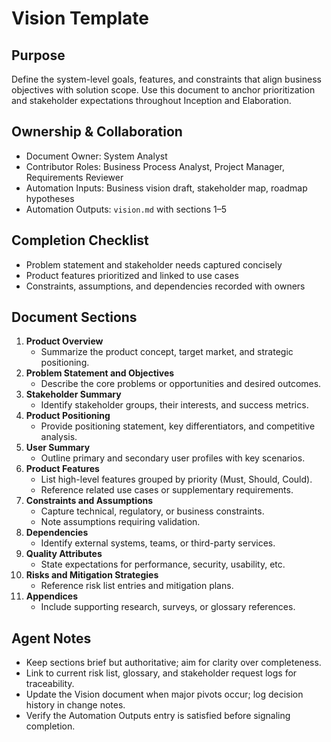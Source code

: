 # Vision Template

## Purpose

Define the system-level goals, features, and constraints that align business objectives with solution scope.
Use this document to anchor prioritization and stakeholder expectations throughout Inception and Elaboration.

## Ownership & Collaboration

- Document Owner: System Analyst
- Contributor Roles: Business Process Analyst, Project Manager, Requirements Reviewer
- Automation Inputs: Business vision draft, stakeholder map, roadmap hypotheses
- Automation Outputs: `vision.md` with sections 1–5


## Completion Checklist

- Problem statement and stakeholder needs captured concisely
- Product features prioritized and linked to use cases
- Constraints, assumptions, and dependencies recorded with owners


## Document Sections

1. **Product Overview**
   - Summarize the product concept, target market, and strategic positioning.
2. **Problem Statement and Objectives**
   - Describe the core problems or opportunities and desired outcomes.
3. **Stakeholder Summary**
   - Identify stakeholder groups, their interests, and success metrics.
4. **Product Positioning**
   - Provide positioning statement, key differentiators, and competitive analysis.
5. **User Summary**
   - Outline primary and secondary user profiles with key scenarios.
6. **Product Features**
   - List high-level features grouped by priority (Must, Should, Could).
   - Reference related use cases or supplementary requirements.
7. **Constraints and Assumptions**
   - Capture technical, regulatory, or business constraints.
   - Note assumptions requiring validation.
8. **Dependencies**
   - Identify external systems, teams, or third-party services.
9. **Quality Attributes**
   - State expectations for performance, security, usability, etc.
10. **Risks and Mitigation Strategies**
    - Reference risk list entries and mitigation plans.
11. **Appendices**
    - Include supporting research, surveys, or glossary references.


## Agent Notes

- Keep sections brief but authoritative; aim for clarity over completeness.
- Link to current risk list, glossary, and stakeholder request logs for traceability.
- Update the Vision document when major pivots occur; log decision history in change notes.
- Verify the Automation Outputs entry is satisfied before signaling completion.
